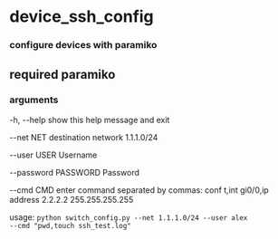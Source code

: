 # device_ssh_config
### configure devices with paramiko
required paramiko
-------------------------------------------------------------------------------------------------------------------
### arguments
<p> -h, --help           show this help message and exit</p>
<p>  --net NET            destination network 1.1.1.0/24</p>
<p>  --user USER          Username</p>
<p>  --password PASSWORD  Password</p>
<p>  --cmd CMD            enter command separated by commas: conf t,int gi0/0,ip address 2.2.2.2 255.255.255.255 </p>

usage: <code>python switch_config.py --net 1.1.1.0/24 --user alex --cmd "pwd,touch ssh_test.log"</code>
